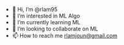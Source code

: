 - 👋 Hi, I’m @rlam95
- 👀 I’m interested in ML Algo
- 🌱 I’m currently learning ML
- 💞️ I’m looking to collaborate on ML
- 📫 How to reach me rlamjoun@gmail.com

<!---
rlam95/rlam95 is a ✨ special ✨ repository because its `README.md` (this file) appears on your GitHub profile.
You can click the Preview link to take a look at your changes.
--->
